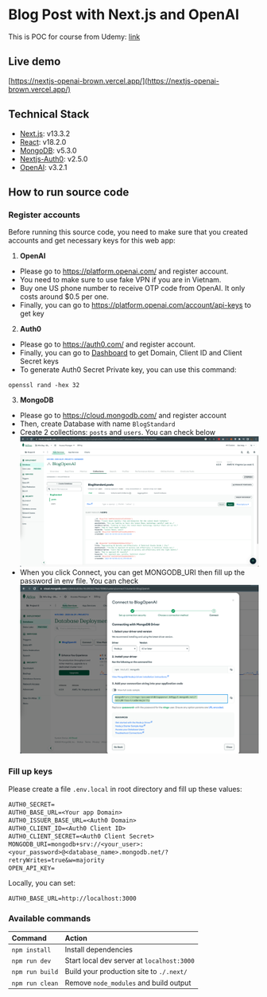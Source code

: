 # Blog Post with Next.js and OpenAI
This is POC for course from Udemy: [link](https://www.udemy.com/course/next-js-ai/)

## Live demo
[https://nextjs-openai-brown.vercel.app/](https://nextjs-openai-brown.vercel.app/)
## Technical Stack
- [Next.js](https://www.npmjs.com/package/next): v13.3.2
- [React](https://www.npmjs.com/package/react): v18.2.0
- [MongoDB](https://www.npmjs.com/package/mongodb): v5.3.0
- [Nextjs-Auth0](https://www.npmjs.com/package/@auth0/nextjs-auth0): v2.5.0
- [OpenAI](https://www.npmjs.com/package/openai): v3.2.1
  
## How to run source code
### Register accounts
Before running this source code, you need to make sure that you created accounts and get necessary keys for this web app:
1. **OpenAI**

- Please go to https://platform.openai.com/ and register account. 
- You need to make sure to use fake VPN if you are in Vietnam.
- Buy one US phone number to receive OTP code from OpenAI. It only costs around $0.5 per one.
- Finally, you can go to https://platform.openai.com/account/api-keys to get key
  
2. **Auth0**

- Please go to https://auth0.com/ and register account.
- Finally, you can go to [Dashboard](https://manage.auth0.com/dashboard/us/<user_id>/applications/<your_app_id>/settings) to get Domain, Client ID and Client Secret keys
- To generate Auth0 Secret Private key, you can use this command:

```
openssl rand -hex 32
```

3. **MongoDB**

- Please go to https://cloud.mongodb.com/ and register account
- Then, create Database with name `BlogStandard`
- Create 2 collections: `posts` and `users`. You can check below ![screenshot](public/img/mongodb-database.png)
- When you click Connect, you can get MONGODB_URI then fill up the password in env file. You can check ![screenshot](public/img/mongodb-uri.png)
### Fill up keys
Please create a file `.env.local` in root directory and fill up these values:

```
AUTH0_SECRET=
AUTH0_BASE_URL=<Your app Domain>
AUTH0_ISSUER_BASE_URL=<Auth0 Domain>
AUTH0_CLIENT_ID=<Auth0 Client ID>
AUTH0_CLIENT_SECRET=<Auth0 Client Secret>
MONGODB_URI=mongodb+srv://<your_user>:<your_password>@<database_name>.mongodb.net/?retryWrites=true&w=majority
OPEN_API_KEY=
```

Locally, you can set:
```
AUTH0_BASE_URL=http://localhost:3000
```

### Available commands
| Command                | Action                                            |
| :--------------------- | :------------------------------------------------ |
| `npm install`          | Install dependencies                              |
| `npm run dev`          | Start local dev server at `localhost:3000`        |
| `npm run build`        | Build your production site to `./.next/`           |
| `npm run clean`        | Remove `node_modules` and build output            |
